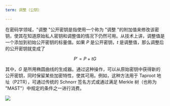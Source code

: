 ```yaml
---
term: 调整（公钥）

---
```

在密码学领域，"调整 "公开密钥是指使用一个称为 "调整 "的附加值来修改该密钥，使其在知道原始私人密钥和调整值的情况下仍然可用。从技术上讲，调整值是一个添加到初始公开密钥的标量值。如果 $P$ 是公开密钥，$t$ 是调整值，那么调整后的公开密钥就变成了

$$
P' = P + tG
$$

其中，$G$ 是所用椭圆曲线的生成器。通过这种操作，可以从原始密钥中获得新的公开密钥，同时保留某些加密特性，使其可用。例如，这种方法用于 Taproot 地址（P2TR），可通过传统的 Schnorr 签名方式或通过满足 Merkle 树（也称为 "MAST"）中规定的条件之一进行消费。

![](../../dictionnaire/assets/26.webp)